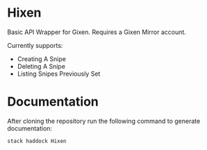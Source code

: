 # Hixen
Basic API Wrapper for Gixen. Requires a Gixen Mirror account.

Currently supports:
- Creating A Snipe
- Deleting A Snipe
- Listing Snipes Previously Set

# Documentation
After cloning the repository run the following command to generate documentation:
```
stack haddock Hixen
```
